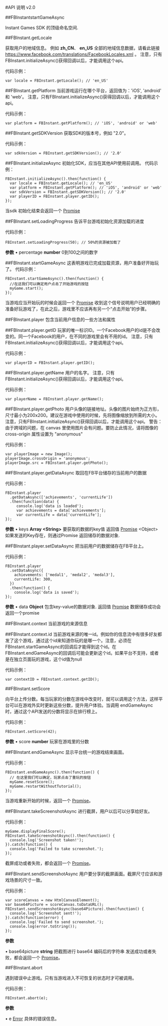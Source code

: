 #API 说明 v2.0

##FBInstantstartGameAsync

Instant Games SDK 的顶级命名空间.

##FBInstant.getLocale

获取用户的地域信息。 例如 **zh_CN**、 **en_US**
全部的地域信息数据，请看此链接 https://www.facebook.com/translations/FacebookLocales.xml 。
注意，只有FBInstant.initializeAsync()获得回调以后，才能调用这个api。

代码示例：
```
var locale = FBInstant.getLocale(); // 'en_US'
```
##FBInstant.getPlatform
当前游戏运行在哪个平台，返回值为：'iOS', 'android' 和 'web'。
注意，只有FBInstant.initializeAsync()获得回调以后，才能调用这个api。

代码示例：
```
var platform = FBInstant.getPlatform(); // 'iOS', 'android' or 'web'
```
##FBInstant.getSDKVersion
获取SDK的版本号，例如 "2.0"。

代码示例：
```
var sdkVersion = FBInstant.getSDKVersion(); // '2.0'
```
##FBInstant.initializeAsync
初始化SDK，应当在其他API使用前调用。
代码示例：
```
FBInstant.initializeAsync().then(function() {
  var locale = FBInstant.getLocale(); // 'en_US'
  var platform = FBInstant.getPlatform(); // 'iOS', 'android' or 'web'
  var sdkVersion = FBInstant.getSDKVersion(); // '2.0'
  var playerID = FBInstant.player.getID();
});
```
当sdk 初始化结束会返回一个 [Promise](https://developer.mozilla.org/en-US/docs/Web/JavaScript/Reference/Global_Objects/Promise)

##FBInstant.setLoadingProgress
告诉平台游戏初始化资源加载的进度

代码示例：
```
FBInstant.setLoadingProgress(50); // 50%的资源被加载了
```
**参数**
•	percentage **number**  0到100之间的数字

##FBInstant.startGameAsync
这表明游戏已完成加载资源，用户准备好开始玩了。
代码示例：
```
FBInstant.startGameAsync().then(function() {
  //在这我们可以确定用户点击了开始游戏的按钮
  myGame.start();
});
```
当游戏应当开始玩的时候会返回一个 [Promise](https://developer.mozilla.org/en-US/docs/Web/JavaScript/Reference/Global_Objects/Promise)
收到这个信号说明用户已经明确的准备好玩游戏了，在此之后，游戏里不应该再有另一个“点击开始”的步骤。

##FBInstant.player
包含当前用户信息的一些方法和属性

##FBInstant.player.getID
玩家的唯一标识ID。一个Facebook用户的id是不会改变的。同一个Facebook的用户，在不同的游戏里会有不用的id。
注意，只有FBInstant.initializeAsync()获得回调以后，才能调用这个api。

代码示例：
```
var playerID = FBInstant.player.getID();
```
##FBInstant.player.getName
用户的名字。
注意，只有FBInstant.initializeAsync()获得回调以后，才能调用这个api。

代码示例：
```
var playerName = FBInstant.player.getName();
```
##FBInstant.player.getPhoto
用户头像的链接地址。头像的图片始终为正方形，尺寸最小为200x200。建议在游戏中使用的时候，先将图像缩放到所需的大小。
注意，只有FBInstant.initializeAsync()获得回调以后，才能调用这个api。
警告：由于跨域的问题，在 canvas 里使用图片会有问题。要防止此情况，请将图像的 cross-origin 属性设置为 "anonymous"

代码示例：
```
var playerImage = new Image();
playerImage.crossOrigin = 'anonymous';
playerImage.src = FBInstant.player.getPhoto();
```
##FBInstant.player.getDataAsync
取回在FB平台储存的当前用户的数据

代码示例：
```
FBInstant.player
  .getDataAsync(['achievements', 'currentLife'])
  .then(function(data) {
     console.log('data is loaded');
     var achievements = data['achievements'];
     var currentLife = data['currentLife'];
});
```
**参数**
•	keys  **Array &lt;String>**  要获取的数据的key值
返回值 [Promise](https://developer.mozilla.org/en-US/docs/Web/JavaScript/Reference/Global_Objects/Promise) &lt;Object> 如果发送的Key存在，则通过Promise 返回储存的数据对象.

##FBInstant.player.setDataAsync
把当前用户的数据储存在FB平台上。

代码示例：
```
FBInstant.player
  .setDataAsync({
    achievements: ['medal1', 'medal2', 'medal3'],
    currentLife: 300,
  })
  .then(function() {
    console.log('data is saved');
});
```
**参数**
•	data  **Object**  包含key-value的数据对象.
返回值 [Promise](https://developer.mozilla.org/en-US/docs/Web/JavaScript/Reference/Global_Objects/Promise) 数据储存成功会返回一个promise

##FBInstant.context
当前游戏的来源信息

##FBInstant.context.id
当前游戏来源的唯一id。例如你的信息流中有很多好友都发了这个游戏，通过这个id来知道你玩的是哪一个。注意，必须在FBInstant.startGameAsync的回调后才能得到这个id。在FBInstant.endGameAsync的回调后可能会更新这个id。如果平台不支持，或者是在独立页面玩的游戏，这个id值为null

代码示例：
```
var contextID = FBInstant.context.getID();
```

##FBInstant.setScore

向平台上传分数。每当玩家的分数在游戏中改变时，就可以调用这个方法，这样平台可以在游戏外实时更新这些分数，提升用户体验。当调用 endGameAsync 时，通过这个API发送的分数将显示在排行榜上。

代码示例：
```
FBInstant.setScore(42);
```
**参数**
•	score **number**  玩家在游戏里的分数

##FBInstant.endGameAsync
显示平台统一的游戏结束画面。

代码示例：
```
FBInstant.endGameAsync().then(function() {
  // 在这里我们可以确定，玩家点击了重玩的按钮
  myGame.resetScore();
  myGame.restartWithoutTutorial();
});
```
当游戏重新开始的时候，返回一个 [Promise](https://developer.mozilla.org/en-US/docs/Web/JavaScript/Reference/Global_Objects/Promise)。


##FBInstant.takeScreenshotAsync
进行截屏，用户以后可以分享给好友。

代码示例：
```
myGame.displayFinalScore();
FBInstant.takeScreenshotAsync().then(function() {
  console.log('Screenshot taken!');
}).catch(function() {
  console.log('Failed to take screenshot.');
});
```
截屏成功或者失败，都会返回一个 [Promise](https://developer.mozilla.org/en-US/docs/Web/JavaScript/Reference/Global_Objects/Promise)。

##FBInstant.sendScreenshotAsync
用户要分享的截屏画面。截屏尺寸应该和游戏场景的尺寸一致。


代码示例：
```
var scoreCanvas = new HtmlCanvasElement();
var base64Picture = scoreCanvas.toDataURL();
FBInstant.sendScreenshotAsync(base64Picture).then(function() {
  console.log('Screenshot sent!');
}).catch(function(error) {
  console.log('Failed to send screenshot.');
  console.log(error.toString());
});
```
**参数**

•	base64picture **string** 把截图进行 base64 编码后的字符串
发送成功或者失败，都会返回一个 [Promise](https://developer.mozilla.org/en-US/docs/Web/JavaScript/Reference/Global_Objects/Promise)。

##FBInstant.abort

遇到错误中止游戏。只有当游戏进入不可恢复的状态时才可被调用。

代码示例：
```
FBInstant.abort(e);
```
**参数**

•	e [Error](https://developer.mozilla.org/en-US/docs/Web/JavaScript/Reference/Global_Objects/Error) 具体的错误信息。